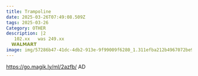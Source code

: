 ```yaml
---
title: Trampoline
date: 2025-03-26T07:49:08.509Z
tags: 2025-03-26
Category: OTHER
description: |2
   102.xx   was 249.xx
  𝗪𝗔𝗟𝗠𝗔𝗥𝗧 
image: img/57286b47-41dc-4db2-913e-9f99009f6280_1.311efba212b4967072be97b7f38d7230.webp
---
```

https://go.magik.ly/ml/2azfb/
AD
